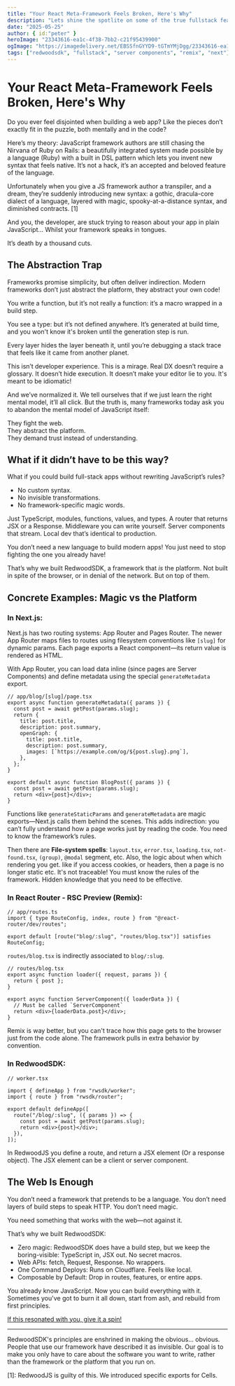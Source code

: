 ```yaml
---
title: "Your React Meta-Framework Feels Broken, Here's Why"
description: "Lets shine the spotlite on some of the true fullstack features of RedwoodSDK."
date: "2025-05-25"
author: { id:"peter" }
heroImage: "23343616-ea1c-4f38-7bb2-c21f95439900"
ogImage: "https://imagedelivery.net/EBSSfnGYYD9-tGTmYMjDgg/23343616-ea1c-4f38-7bb2-c21f95439900/public"
tags: ["redwoodsdk", "fullstack", "server components", "remix", "next"]
---
```


# Your React Meta-Framework Feels Broken, Here's Why

Do you ever feel disjointed when building a web app? Like the pieces don’t exactly fit in the puzzle, both mentally and in the code?

Here’s my theory: JavaScript framework authors are still chasing the Nirvana of Ruby on Rails: a beautifully integrated system made possible by a language (Ruby) with a built in DSL pattern which lets you invent new syntax that feels native. It’s not a hack, it’s an accepted and beloved feature of the language.

Unfortunately when you give a JS framework author a transpiler, and a dream, they’re suddenly introducing new syntax: a gothic, dracula-core dialect of a language, layered with magic, spooky-at-a-distance syntax, and diminished contracts. [1]

And you, the developer, are stuck trying to reason about your app in plain JavaScript… Whilst your framework speaks in tongues.

It’s death by a thousand cuts.

## The Abstraction Trap

Frameworks promise simplicity, but often deliver indirection. Modern frameworks don’t just abstract the platform, they abstract your own code!

You write a function, but it’s not really a function: it’s a macro wrapped in a build step.

You see a type: but it’s not defined anywhere. It’s generated at build time, and you won't know it's broken until the generation step is run.

Every layer hides the layer beneath it, until you’re debugging a stack trace that feels like it came from another planet.

This isn’t developer experience. This is a mirage. Real DX doesn’t require a glossary. It doesn’t hide execution. It doesn’t make your editor lie to you. It's meant to be idiomatic!

And we’ve normalized it. We tell ourselves that if we just learn the right mental model, it’ll all click. But the truth is, many frameworks today ask you to abandon the mental model of JavaScript itself:

They fight the web.  
They abstract the platform.  
They demand trust instead of understanding.

## What if it didn’t have to be this way?

What if you could build full-stack apps without rewriting JavaScript’s rules?

- No custom syntax.
- No invisible transformations.
- No framework-specific magic words.

Just TypeScript, modules, functions, values, and types.
A router that returns JSX or a Response.
Middleware you can write yourself.
Server components that stream.
Local dev that’s identical to production.

You don’t need a new language to build modern apps! You just need to stop fighting the one you already have!

That’s why we built RedwoodSDK, a framework that _is_ the platform. Not built in spite of the browser, or in denial of the network. But on top of them.

## Concrete Examples: Magic vs the Platform

### In Next.js:

Next.js has two routing systems: App Router and Pages Router. The newer App Router maps files to routes using filesystem conventions like `[slug]` for dynamic params. Each page exports a React component—its return value is rendered as HTML.

With App Router, you can load data inline (since pages are Server Components) and define metadata using the special `generateMetadata` export.

```tsx
// app/blog/[slug]/page.tsx
export async function generateMetadata({ params }) {
  const post = await getPost(params.slug);
  return {
    title: post.title,
    description: post.summary,
    openGraph: {
      title: post.title,
      description: post.summary,
      images: [`https://example.com/og/${post.slug}.png`],
    },
  };
}

export default async function BlogPost({ params }) {
  const post = await getPost(params.slug);
  return <div>{post}</div>;
}
```

Functions like `generateStaticParams` and `generateMetadata` are magic exports—Next.js calls them behind the scenes. This adds indirection: you can’t fully understand how a page works just by reading the code. You need to know the framework’s rules.

Then there are **File-system spells**: `layout.tsx`, `error.tsx`, `loading.tsx`, `not-found.tsx`, `(group)`, `@modal` segment, etc. Also, the logic about when which rendering you get. like if you access cookies, or headers, then a page is no longer static etc. It's not traceable! You must know the rules of the framework. Hidden knowledge that you need to be effective.

### In React Router - RSC Preview (Remix):

```tsx
// app/routes.ts
import { type RouteConfig, index, route } from "@react-router/dev/routes";

export default [route("blog/:slug", "routes/blog.tsx")] satisfies RouteConfig;
```

`routes/blog.tsx` is indirectly associated to `blog/:slug`.

```tsx
// routes/blog.tsx
export async function loader({ request, params }) {
  return { post };
}

export async function ServerComponent({ loaderData }) {
  // Must be called `ServerComponent`
  return <div>{loaderData.post}</div>;
}
```

Remix is way better, but you can't trace how this page gets to the browser just from the code alone. The framework pulls in extra behavior by convention.

### In RedwoodSDK:

```tsx
// worker.tsx

import { defineApp } from "rwsdk/worker";
import { route } from "rwsdk/router";

export default defineApp([
  route("/blog/:slug", ({ params }) => {
    const post = await getPost(params.slug);
    return <div>{post}</div>;
  }),
]);
```

In RedwoodJS you define a route, and return a JSX element (Or a response object). The JSX element can be a client or server component.

## The Web Is Enough

You don’t need a framework that pretends to be a language. You don’t need layers of build steps to speak HTTP. You don’t need magic.

You need something that works with the web—not against it.

That’s why we built RedwoodSDK:

- Zero magic: RedwoodSDK does have a build step, but we keep the boring-visible: TypeScript in, JSX out. No secret macros.
- Web APIs: fetch, Request, Response. No wrappers.
- One Command Deploys: Runs on Cloudflare. Feels like local.
- Composable by Default: Drop in routes, features, or entire apps.

You already know JavaScript. Now you can build everything with it.
Sometimes you've got to burn it all down, start from ash, and rebuild from first principles.

[If this resonated with you, give it a spin!](https://docs.rwsdk.com/)

---

RedwoodSDK's principles are enshrined in making the obvious... obvious. People that use our framework have described it as invisible. Our goal is to make you only have to care about the software you want to write, rather than the framework or the platform that you run on.

[1]: RedwoodJS is guilty of this. We introduced specific exports for Cells.
